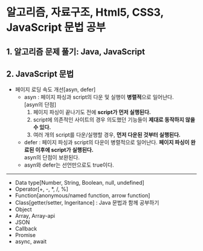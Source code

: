 # 알고리즘, 자료구조, Html5, CSS3, JavaScript 문법 공부   
    
## 1. 알고리즘 문제 풀기: Java, JavaScript  
    
## 2. JavaScript 문법  
- 페이지 로딩 속도 개선[asyn, defer]   
    - asyn : 페이지 파싱과 script의 다운 및 실행이 **병렬적**으로 일어난다.    
      [asyn의 단점]
      1. 페이지 파싱이 끝나기도 전에 **script가 먼저 실행된다.**   
      2. script에 의존적인 사이트의 경우 의도했던 기능들이 **제대로 동작하지 않을 수 있다.**   
      3. 여러 개의 script를 다운/실행할 경우, **먼저 다운된 것부터 실행된다.**    
    - defer : 페이지 파싱과 script의 다운이 병렬적으로 일어난다. **페이지 파싱이 완료된 이후에 script가 실행된다.**   
      asyn의 단점이 보완된다.    
    - asyn와 defer는 선언만으로도 true이다.   
----------              
- Data type[Number, String, Boolean, null, undefined]   
- Operator[+, -, *, /, %]   
- Function[anonymous/named function, arrow function]   
- Class[getter/setter, Ingeritance] : Java 문법과 함께 공부하기   
- Object   
- Array, Array-api   
- JSON   
- Callback   
- Promise   
- async, await   

